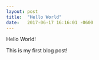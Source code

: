 ```yaml
---
layout: post
title:  "Hello World"
date:   2017-06-17 16:16:01 -0600
---
```


Hello World!

This is my first blog post!
